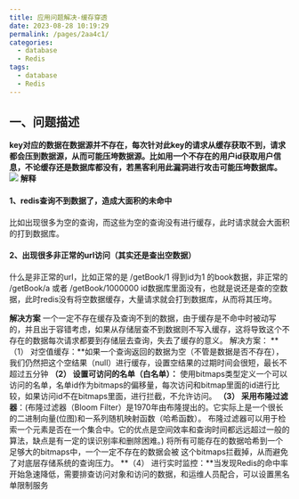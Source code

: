 ```yaml
---
title: 应用问题解决-缓存穿透
date: 2023-08-28 10:19:29
permalink: /pages/2aa4c1/
categories:
  - database
  - Redis
tags:
  - database
  - Redis
---
```

## 一、问题描述
**key对应的数据在数据源并不存在，每次针对此key的请求从缓存获取不到，请求都会压到数据源，从而可能压垮数据源。比如用一个不存在的用户id获取用户信息，不论缓存还是数据库都没有，若黑客利用此漏洞进行攻击可能压垮数据库。**
![](https://raw.gitmirror.com/KwFruit/basic-picture-service/note-v1.0.0/img/202308281050175.png)
**解释**

#### 1、redis查询不到数据了，造成大面积的未命中
  比如出现很多为空的查询，而这些为空的查询没有进行缓存，此时请求就会大面积的打到数据库。
#### 2、出现很多非正常的url访问（其实还是查出空数据）
 什么是非正常的url，比如正常的是 /getBook/1    得到id为1 的book数据，非正常的 /getBook/a 或者 /getBook/1000000   id数据库里面没有，也就是说还是查的空数据，此时redis没有将空数据缓存，大量请求就会打到数据库，从而将其压垮。

**解决方案**
一个一定不存在缓存及查询不到的数据，由于缓存是不命中时被动写的，并且出于容错考虑，如果从存储层查不到数据则不写入缓存，这将导致这个不存在的数据每次请求都要到存储层去查询，失去了缓存的意义。
解决方案：
**（1） 对空值缓存：**如果一个查询返回的数据为空（不管是数据是否不存在），我们仍然把这个空结果（null）进行缓存，设置空结果的过期时间会很短，最长不超过五分钟
**（2） 设置可访问的名单（白名单）：**
使用bitmaps类型定义一个可以访问的名单，名单id作为bitmaps的偏移量，每次访问和bitmap里面的id进行比较，如果访问id不在bitmaps里面，进行拦截，不允许访问。
**（3） 采用布隆过滤器**：(布隆过滤器（Bloom Filter）是1970年由布隆提出的。它实际上是一个很长的二进制向量(位图)和一系列随机映射函数（哈希函数）。
布隆过滤器可以用于检索一个元素是否在一个集合中。它的优点是空间效率和查询时间都远远超过一般的算法，缺点是有一定的误识别率和删除困难。)
将所有可能存在的数据哈希到一个足够大的bitmaps中，一个一定不存在的数据会被 这个bitmaps拦截掉，从而避免了对底层存储系统的查询压力。
**（4） 进行实时监控：**当发现Redis的命中率开始急速降低，需要排查访问对象和访问的数据，和运维人员配合，可以设置黑名单限制服务
